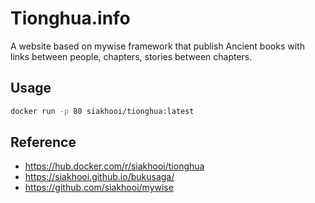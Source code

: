 # Tionghua.info

A website based on mywise framework that publish Ancient books with links between people, chapters, stories between chapters.

## Usage

```sh
docker run -p 80 siakhooi/tionghua:latest
```

## Reference

- <https://hub.docker.com/r/siakhooi/tionghua>
- <https://siakhooi.github.io/bukusaga/>
- <https://github.com/siakhooi/mywise>
